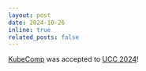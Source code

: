 ```yaml
---
layout: post
date: 2024-10-26
inline: true
related_posts: false
---
```


[KubeComp](https://github.com/NTHU-LSALAB/KubeComp) was accepted to [UCC 2024](https://ucc.uccbdcat2024.org/index.html)!
